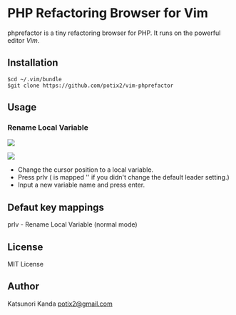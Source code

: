 # PHP Refactoring Browser for Vim

phprefactor is a tiny refactoring browser for PHP. It runs on the powerful editor *Vim*.

Installation
------------

```
$cd ~/.vim/bundle
$git clone https://github.com/potix2/vim-phprefactor
```

Usage
-----

### Rename Local Variable

![](http://potix2.github.com/images/vim-phprefactor/screen1.png)

![](http://potix2.github.com/images/vim-phprefactor/screen2.png)

+ Change the cursor position to a local variable.
+ Press <Leader>prlv (<Leader> is mapped '\' if you didn't change the default leader setting.)
+ Input a new variable name and press enter.

Defaut key mappings
-------------------

  <Leader>prlv  - Rename Local Variable  (normal mode)

License
-------

MIT License

Author
------

Katsunori Kanda <potix2@gmail.com>
